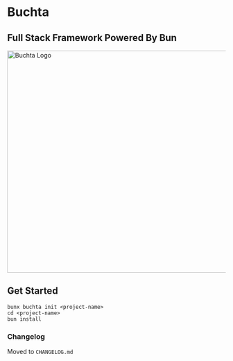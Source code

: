 # Buchta
## Full Stack Framework Powered By Bun

<img src="./buchta.png" alt="Buchta Logo" width="512"/>

## Get Started

```
bunx buchta init <project-name>
cd <project-name>
bun install
```

### Changelog
Moved to `CHANGELOG.md`